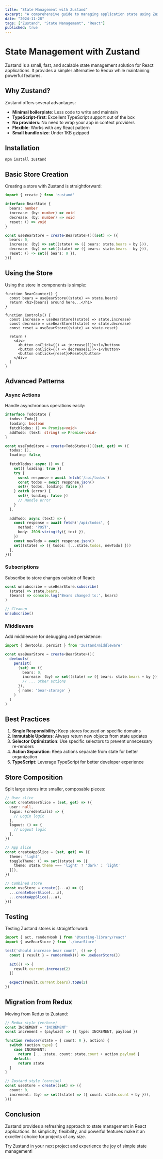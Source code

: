 ```yaml
---
title: "State Management with Zustand"
excerpt: "A comprehensive guide to managing application state using Zustand, a lightweight alternative to Redux."
date: "2024-11-28"
tags: ["Zustand", "State Management", "React"]
published: true
---
```


# State Management with Zustand

Zustand is a small, fast, and scalable state management solution for React applications. It provides a simpler alternative to Redux while maintaining powerful features.

## Why Zustand?

Zustand offers several advantages:

- **Minimal boilerplate**: Less code to write and maintain
- **TypeScript-first**: Excellent TypeScript support out of the box
- **No providers**: No need to wrap your app in context providers
- **Flexible**: Works with any React pattern
- **Small bundle size**: Under 1KB gzipped

## Installation

```bash
npm install zustand
```

## Basic Store Creation

Creating a store with Zustand is straightforward:

```typescript
import { create } from 'zustand'

interface BearState {
  bears: number
  increase: (by: number) => void
  decrease: (by: number) => void
  reset: () => void
}

const useBearStore = create<BearState>()((set) => ({
  bears: 0,
  increase: (by) => set((state) => ({ bears: state.bears + by })),
  decrease: (by) => set((state) => ({ bears: state.bears - by })),
  reset: () => set({ bears: 0 }),
}))
```

## Using the Store

Using the store in components is simple:

```tsx
function BearCounter() {
  const bears = useBearStore((state) => state.bears)
  return <h1>{bears} around here...</h1>
}

function Controls() {
  const increase = useBearStore((state) => state.increase)
  const decrease = useBearStore((state) => state.decrease)
  const reset = useBearStore((state) => state.reset)
  
  return (
    <div>
      <button onClick={() => increase(1)}>+1</button>
      <button onClick={() => decrease(1)}>-1</button>
      <button onClick={reset}>Reset</button>
    </div>
  )
}
```

## Advanced Patterns

### Async Actions

Handle asynchronous operations easily:

```typescript
interface TodoState {
  todos: Todo[]
  loading: boolean
  fetchTodos: () => Promise<void>
  addTodo: (text: string) => Promise<void>
}

const useTodoStore = create<TodoState>()((set, get) => ({
  todos: [],
  loading: false,
  
  fetchTodos: async () => {
    set({ loading: true })
    try {
      const response = await fetch('/api/todos')
      const todos = await response.json()
      set({ todos, loading: false })
    } catch (error) {
      set({ loading: false })
      // Handle error
    }
  },
  
  addTodo: async (text) => {
    const response = await fetch('/api/todos', {
      method: 'POST',
      body: JSON.stringify({ text }),
    })
    const newTodo = await response.json()
    set((state) => ({ todos: [...state.todos, newTodo] }))
  },
}))
```

### Subscriptions

Subscribe to store changes outside of React:

```typescript
const unsubscribe = useBearStore.subscribe(
  (state) => state.bears,
  (bears) => console.log('Bears changed to:', bears)
)

// Cleanup
unsubscribe()
```

### Middleware

Add middleware for debugging and persistence:

```typescript
import { devtools, persist } from 'zustand/middleware'

const useBearStore = create<BearState>()(
  devtools(
    persist(
      (set) => ({
        bears: 0,
        increase: (by) => set((state) => ({ bears: state.bears + by })),
        // ... other actions
      }),
      { name: 'bear-storage' }
    )
  )
)
```

## Best Practices

1. **Single Responsibility**: Keep stores focused on specific domains
2. **Immutable Updates**: Always return new objects from state updates
3. **Selector Optimization**: Use specific selectors to prevent unnecessary re-renders
4. **Action Separation**: Keep actions separate from state for better organization
5. **TypeScript**: Leverage TypeScript for better developer experience

## Store Composition

Split large stores into smaller, composable pieces:

```typescript
// User slice
const createUserSlice = (set, get) => ({
  user: null,
  login: (credentials) => {
    // Login logic
  },
  logout: () => {
    // Logout logic
  },
})

// App slice
const createAppSlice = (set, get) => ({
  theme: 'light',
  toggleTheme: () => set((state) => ({ 
    theme: state.theme === 'light' ? 'dark' : 'light' 
  })),
})

// Combined store
const useStore = create((...a) => ({
  ...createUserSlice(...a),
  ...createAppSlice(...a),
}))
```

## Testing

Testing Zustand stores is straightforward:

```typescript
import { act, renderHook } from '@testing-library/react'
import { useBearStore } from './bearStore'

test('should increase bear count', () => {
  const { result } = renderHook(() => useBearStore())
  
  act(() => {
    result.current.increase(2)
  })
  
  expect(result.current.bears).toBe(2)
})
```

## Migration from Redux

Moving from Redux to Zustand:

```typescript
// Redux style (verbose)
const INCREMENT = 'INCREMENT'
const increment = (payload) => ({ type: INCREMENT, payload })

function reducer(state = { count: 0 }, action) {
  switch (action.type) {
    case INCREMENT:
      return { ...state, count: state.count + action.payload }
    default:
      return state
  }
}

// Zustand style (concise)
const useStore = create((set) => ({
  count: 0,
  increment: (by) => set((state) => ({ count: state.count + by })),
}))
```

## Conclusion

Zustand provides a refreshing approach to state management in React applications. Its simplicity, flexibility, and powerful features make it an excellent choice for projects of any size.

Try Zustand in your next project and experience the joy of simple state management!
